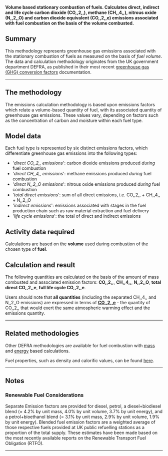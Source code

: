 **Volume based stationary combustion of fuels. Calculates direct,
indirect and life cycle carbon dioxide (CO,,2,,), methane (CH,,4,,),
nitrous oxide (N,,2,,O) and carbon dioxide equivalent (CO,,2,,e)
emissions associated with fuel combustion on the basis of the volume
combusted.**

## Summary

This methodology represents greenhouse gas emissions associated with the
stationary combustion of fuels as measured on the basis of *fuel
volume*. The data and calculation methodology originates from the UK
government department DEFRA, as published in their most recent
[greenhouse gas (GHG) conversion
factors](http://www.defra.gov.uk/environment/economy/business-efficiency/reporting)
documentation.

-----

## The methodology

The emissions calculation methodology is based upon emissions factors
which relate a volume-based quantity of fuel, with its associated
quantity of greenhouse gas emissions. These values vary, depending on
factors such as the concentration of carbon and moisture within each
fuel type.

## Model data

Each fuel type is represented by six distinct emissions factors, which
differentiate greenhouse gas emissions into the following types:

  - '*direct CO,,2,, emissions*': carbon dioxide emissions produced
    *during* fuel combustion
  - '*direct CH,,4,, emissions*': methane emissions produced *during*
    fuel combustion
  - '*direct N,,2,,O emissions*': nitrous oxide emissions produced
    *during* fuel combustion
  - '*total direct emissions*': sum of all direct emissions, i.e.
    CO,,2,, + CH,,4,, + N,,2,,O
  - '*indirect emissions*': emissions associated with stages in the fuel
    production chain such as raw material extraction and fuel delivery
  - '*life cycle emissions*': the total of direct and indirect emissions

## Activity data required

Calculations are based on the **volume** used during combustion of the
chosen type of **fuel**.

## Calculation and result

The following quantities are calculated on the basis of the amount of
mass combusted and associated emission factors: **CO,,2,,**,
**CH,,4,,**, **N,,2,,O**, **total direct CO,,2,,e**, **full life cycle
CO,,2,,e**.

Users should note that **all quantities** (including the separated
CH,,4,, and N,,2,,O emissions) are expressed in terms of
**[CO,,2,,e](Greenhouse_gases_Global_warming_potentials)** - the
quantity of CO,,2,, that would exert the same atmospheric warming effect
and the emissions quantity.

-----

## Related methodologies

Other DEFRA methodologies are available for fuel combustion with
[mass](Mass_based_fuel_combustion_by_DEFRA) and
[energy](Energy_based_fuel_combustion_by_DEFRA) based calculations.

Fuel properties, such as density and calorific values, can be found
[here](Fuel_properties_by_DEFRA).

-----

## Notes

### Renewable Fuel Considerations

Separate Emission factors are provided for diesel, petrol, a
diesel+biodiesel blend (= 4.2% by unit mass, 4.0% by unit volume, 3.7%
by unit energy), and a petrol+bioethanol blend (= 3.1% by unit mass,
2.9% by unit volume, 1.9% by unit energy). Blended fuel emission factors
are a weighted average of those respective fuels provided at UK public
refuelling stations as a proportion of the total supply. These estimates
have been made based on the most recently available reports on the
Renewable Transport Fuel Obligation (RTFO).

-----
